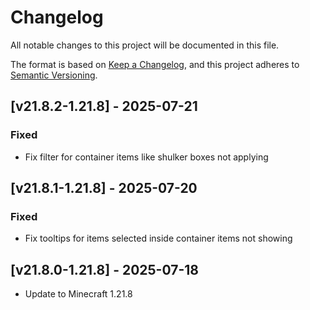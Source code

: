# Changelog
All notable changes to this project will be documented in this file.

The format is based on [Keep a Changelog](https://keepachangelog.com/en/1.0.0/),
and this project adheres to [Semantic Versioning](https://semver.org/spec/v2.0.0.html).

## [v21.8.2-1.21.8] - 2025-07-21
### Fixed
- Fix filter for container items like shulker boxes not applying

## [v21.8.1-1.21.8] - 2025-07-20
### Fixed
- Fix tooltips for items selected inside container items not showing

## [v21.8.0-1.21.8] - 2025-07-18
- Update to Minecraft 1.21.8
